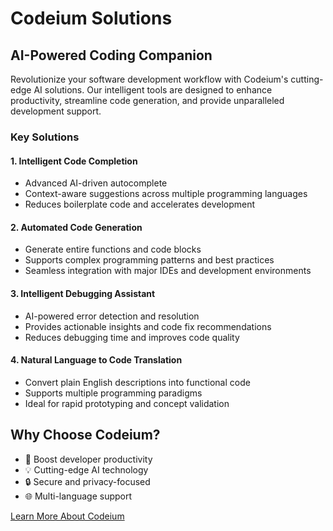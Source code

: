 # Codeium Solutions

## AI-Powered Coding Companion
Revolutionize your software development workflow with Codeium's cutting-edge AI solutions. Our intelligent tools are designed to enhance productivity, streamline code generation, and provide unparalleled development support.

### Key Solutions

#### 1. Intelligent Code Completion
- Advanced AI-driven autocomplete
- Context-aware suggestions across multiple programming languages
- Reduces boilerplate code and accelerates development

#### 2. Automated Code Generation
- Generate entire functions and code blocks
- Supports complex programming patterns and best practices
- Seamless integration with major IDEs and development environments

#### 3. Intelligent Debugging Assistant
- AI-powered error detection and resolution
- Provides actionable insights and code fix recommendations
- Reduces debugging time and improves code quality

#### 4. Natural Language to Code Translation
- Convert plain English descriptions into functional code
- Supports multiple programming paradigms
- Ideal for rapid prototyping and concept validation

## Why Choose Codeium?
- 🚀 Boost developer productivity
- 💡 Cutting-edge AI technology
- 🔒 Secure and privacy-focused
- 🌐 Multi-language support

[Learn More About Codeium](https://www.codeium.com)

